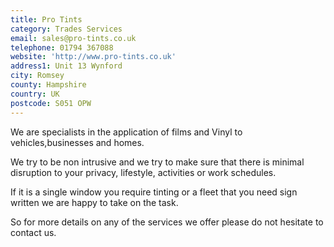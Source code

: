 ```yaml
---
title: Pro Tints
category: Trades Services
email: sales@pro-tints.co.uk
telephone: 01794 367088
website: 'http://www.pro-tints.co.uk'
address1: Unit 13 Wynford
city: Romsey
county: Hampshire
country: UK
postcode: S051 OPW
---
```

We are specialists in the application of films and Vinyl to vehicles,businesses and homes.

We try to be non intrusive and we try to make sure that there is minimal disruption to your privacy, lifestyle, activities or work schedules.

If it is a single window you require tinting or a fleet that you need sign written we are happy to take on the task.

So for more details on any of the services we offer please do not hesitate to contact us.
